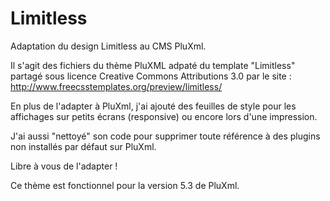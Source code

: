Limitless
=========

Adaptation du design Limitless au CMS PluXml.

Il s'agit des fichiers du thème PluXML adpaté du template "Limitless" partagé sous licence Creative Commons Attributions 3.0 par le site : 
http://www.freecsstemplates.org/preview/limitless/

En plus de l'adapter à PluXml, j'ai ajouté des feuilles de style pour les affichages sur petits écrans (responsive) ou encore lors d'une impression.

J'ai aussi "nettoyé" son code pour supprimer toute référence à des plugins non installés par défaut sur PluXml.

Libre à vous de l'adapter !

Ce thème est fonctionnel pour la version 5.3 de PluXml.
